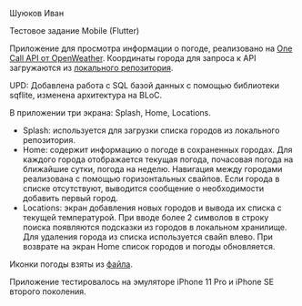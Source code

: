Шуюков Иван

Тестовое задание Mobile (Flutter)

Приложение для просмотра информации о погоде, реализовано на [One Call API от OpenWeather](https://openweathermap.org/api/one-call-api).
Координаты города для запроса к API загружаются из [локального репозитория](https://github.com/shuyukov/weather/blob/main/assets/cities.json).

UPD: Добавлена работа с SQL базой данных с помощью библиотеки sqflite, изменена архитектура на BLoC.

В приложении три экрана: Splash, Home, Locations.
- Splash: используется для загрузки списка городов из локального репозитория.
- Home: содержит информацию о погоде в сохраненных городах. Для каждого города отображается текущая погода, почасовая погода на ближайшие сутки, погода на неделю. Навигация между городами реализована с помощью горизонтальных свайпов. Если города в списке отсутствуют, выводится сообщение о необходимости добавить первый город.
- Locations: экран добавления новых городов и вывода их списка с текущей температурой. При вводе более 2 символов в строку поиска появляются подсказки из городов в локальном хранилище. Для удаления города из списка используется свайп влево. При возврате на экран Home список городов и погоды обновляется.

Иконки погоды взяты из [файла](https://www.figma.com/community/file/955978734883254712).

Приложение тестировалось на эмуляторе iPhone 11 Pro и iPhone SE второго поколения.
